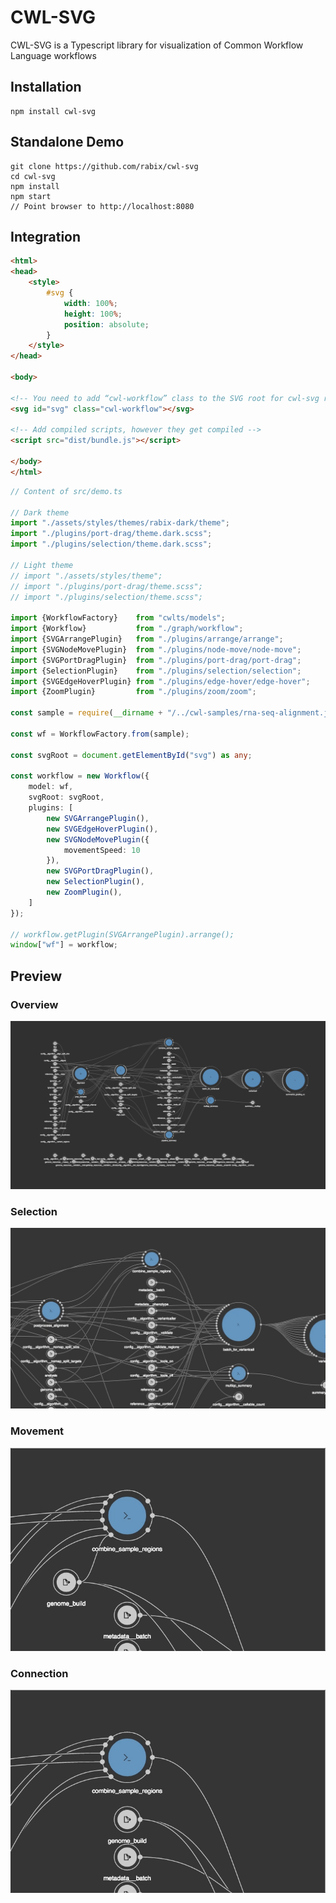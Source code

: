 # CWL-SVG

CWL-SVG is a Typescript library for visualization of Common Workflow Language workflows

## Installation
```
npm install cwl-svg
```

## Standalone Demo
```
git clone https://github.com/rabix/cwl-svg
cd cwl-svg
npm install
npm start
// Point browser to http://localhost:8080
```

 
## Integration


```html
<html>
<head>
    <style>
        #svg {
            width: 100%;
            height: 100%;
            position: absolute;
        }
    </style>
</head>

<body>

<!-- You need to add “cwl-workflow” class to the SVG root for cwl-svg rendering -->
<svg id="svg" class="cwl-workflow"></svg>

<!-- Add compiled scripts, however they get compiled -->
<script src="dist/bundle.js"></script>

</body>
</html>
```

```typescript
// Content of src/demo.ts

// Dark theme
import "./assets/styles/themes/rabix-dark/theme";
import "./plugins/port-drag/theme.dark.scss";
import "./plugins/selection/theme.dark.scss";

// Light theme
// import "./assets/styles/theme";
// import "./plugins/port-drag/theme.scss";
// import "./plugins/selection/theme.scss";

import {WorkflowFactory}    from "cwlts/models";
import {Workflow}           from "./graph/workflow";
import {SVGArrangePlugin}   from "./plugins/arrange/arrange";
import {SVGNodeMovePlugin}  from "./plugins/node-move/node-move";
import {SVGPortDragPlugin}  from "./plugins/port-drag/port-drag";
import {SelectionPlugin}    from "./plugins/selection/selection";
import {SVGEdgeHoverPlugin} from "./plugins/edge-hover/edge-hover";
import {ZoomPlugin}         from "./plugins/zoom/zoom";

const sample = require(__dirname + "/../cwl-samples/rna-seq-alignment.json");

const wf = WorkflowFactory.from(sample);

const svgRoot = document.getElementById("svg") as any;

const workflow = new Workflow({
    model: wf,
    svgRoot: svgRoot,
    plugins: [
        new SVGArrangePlugin(),
        new SVGEdgeHoverPlugin(),
        new SVGNodeMovePlugin({
            movementSpeed: 10
        }),
        new SVGPortDragPlugin(),
        new SelectionPlugin(),
        new ZoomPlugin(),
    ]
});

// workflow.getPlugin(SVGArrangePlugin).arrange();
window["wf"] = workflow;

```

## Preview

### Overview
![Arranged and scaled BCBio workflow](./docs/images/bcbio.png)


### Selection
![Selection and Highlighting](./docs/images/bcbio-selection.gif)

### Movement
![Movement](./docs/images/bcbio-movement.gif)

### Connection
![Connecting Nodesd](./docs/images/bcbio-connection.gif)
